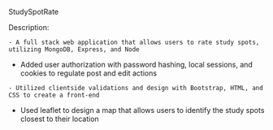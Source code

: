 StudySpotRate

Description:

```
- A full stack web application that allows users to rate study spots, utilizing MongoDB, Express, and Node
```
- Added user authorization with password hashing, local sessions, and cookies to regulate post and edit actions
```
- Utilized clientside validations and design with Bootstrap, HTML, and CSS to create a front-end
```
- Used leaflet to design a map that allows users to identify the study spots closest to their location
